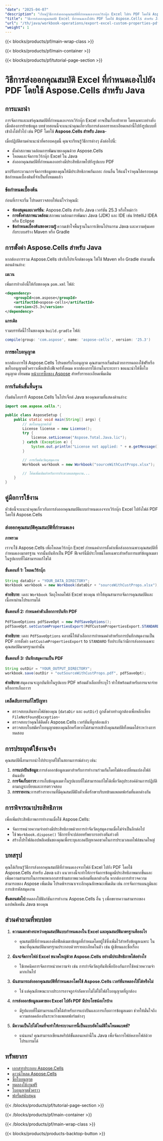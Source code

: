 ```yaml
---
"date": "2025-04-07"
"description": "เรียนรู้วิธีการส่งออกคุณสมบัติที่กำหนดเองจากเวิร์กบุ๊ก Excel ไปยัง PDF โดยใช้ Aspose.Cells สำหรับ Java ปรับปรุงการจัดการข้อมูลของคุณด้วยคู่มือทีละขั้นตอนนี้"
"title": "วิธีการส่งออกคุณสมบัติ Excel ที่กำหนดเองไปยัง PDF โดยใช้ Aspose.Cells สำหรับ Java"
"url": "/th/java/workbook-operations/export-excel-custom-properties-pdf-aspose-cells-java/"
"weight": 1
---
```


{{< blocks/products/pf/main-wrap-class >}}

{{< blocks/products/pf/main-container >}}

{{< blocks/products/pf/tutorial-page-section >}}


# วิธีการส่งออกคุณสมบัติ Excel ที่กำหนดเองไปยัง PDF โดยใช้ Aspose.Cells สำหรับ Java

## การแนะนำ

การจัดการและแชร์คุณสมบัติที่กำหนดเองจากเวิร์กบุ๊ก Excel อาจเป็นเรื่องท้าทาย โดยเฉพาะอย่างยิ่งเมื่อต้องการย้ายข้อมูล บทช่วยสอนนี้จะแนะนำคุณเกี่ยวกับการส่งออกรายละเอียดเหล่านี้ไปยังรูปแบบที่เข้าถึงได้ทั่วไป เช่น PDF โดยใช้ **Aspose.Cells สำหรับ Java**-

เมื่อปฏิบัติตามคำแนะนำที่ครอบคลุมนี้ คุณจะเรียนรู้วิธีการต่างๆ ดังต่อไปนี้:
- ตั้งค่าสภาพแวดล้อมการพัฒนาของคุณด้วย Aspose.Cells
- โหลดและจัดการเวิร์กบุ๊ก Excel ใน Java
- ส่งออกคุณสมบัติที่กำหนดเองอย่างมีประสิทธิภาพไปยังรูปแบบ PDF

มาปรับกระบวนการจัดการข้อมูลของคุณให้มีประสิทธิภาพกันเถอะ ก่อนอื่น ให้แน่ใจว่าคุณได้ครอบคลุมข้อกำหนดเบื้องต้นที่จำเป็นทั้งหมดแล้ว

### ข้อกำหนดเบื้องต้น

ก่อนที่เราจะเริ่ม โปรดตรวจสอบให้แน่ใจว่าคุณมี:
- **ห้องสมุดและเวอร์ชัน**: Aspose.Cells สำหรับ Java เวอร์ชัน 25.3 หรือใหม่กว่า
- **การตั้งค่าสภาพแวดล้อม**:สภาพแวดล้อมการพัฒนา Java (JDK) และ IDE เช่น IntelliJ IDEA หรือ Eclipse
- **ข้อกำหนดเบื้องต้นของความรู้**:ความเข้าใจพื้นฐานในการเขียนโปรแกรม Java และความคุ้นเคยกับระบบสร้าง Maven หรือ Gradle

## การตั้งค่า Aspose.Cells สำหรับ Java

หากต้องการรวม Aspose.Cells เข้ากับโปรเจ็กต์ของคุณ ให้ใช้ Maven หรือ Gradle ทำตามขั้นตอนด้านล่าง:

**เมเวน**

เพิ่มการอ้างอิงนี้ให้กับของคุณ `pom.xml` ไฟล์:
```xml
<dependency>
    <groupId>com.aspose</groupId>
    <artifactId>aspose-cells</artifactId>
    <version>25.3</version>
</dependency>
```

**แกรเดิล**

รวมบรรทัดนี้ไว้ในของคุณ `build.gradle` ไฟล์:
```gradle
compile(group: 'com.aspose', name: 'aspose-cells', version: '25.3')
```

### การขอใบอนุญาต

หากต้องการใช้ Aspose.Cells โปรดขอรับใบอนุญาต คุณสามารถเริ่มต้นด้วยการทดลองใช้ฟรีหรือขอใบอนุญาตชั่วคราวเพื่อเข้าถึงฟีเจอร์ทั้งหมด หากต้องการใช้งานในระยะยาว ขอแนะนำให้ซื้อใบอนุญาต เยี่ยมชม [หน้าการซื้อของ Aspose](https://purchase.aspose.com/buy) สำหรับรายละเอียดเพิ่มเติม

### การเริ่มต้นขั้นพื้นฐาน

เริ่มต้นไลบรารี Aspose.Cells ในโปรเจ็กต์ Java ของคุณตามที่แสดงด้านล่าง:
```java
import com.aspose.cells.*;

public class AsposeSetup {
    public static void main(String[] args) {
        // ขอใบอนุญาตถ้ามี
        License license = new License();
        try {
            license.setLicense("Aspose.Total.Java.lic");
        } catch (Exception e) {
            System.out.println("License not applied: " + e.getMessage());
        }

        // การเริ่มต้นวัตถุสมุดงาน
        Workbook workbook = new Workbook("sourceWithCustProps.xlsx");

        // โค้ดเพิ่มเติมสำหรับการประมวลผลสมุดงาน...
    }
}
```

## คู่มือการใช้งาน

หัวข้อนี้จะแนะนำคุณเกี่ยวกับการส่งออกคุณสมบัติแบบกำหนดเองจากเวิร์กบุ๊ก Excel ไปยังไฟล์ PDF โดยใช้ Aspose.Cells

### ส่งออกคุณสมบัติคุณสมบัติที่กำหนดเอง

**ภาพรวม**

เราจะใช้ Aspose.Cells เพื่อโหลดเวิร์กบุ๊ก Excel กำหนดค่าการตั้งค่าเพื่อส่งออกเฉพาะคุณสมบัติที่กำหนดเองมาตรฐาน จากนั้นบันทึกเป็น PDF ฟีเจอร์นี้มีประโยชน์โดยเฉพาะสำหรับการแชร์ข้อมูลเมตาในรูปแบบที่ไม่สามารถแก้ไขได้

#### ขั้นตอนที่ 1: โหลดเวิร์กบุ๊ก
```java
String dataDir = "YOUR_DATA_DIRECTORY";
Workbook workbook = new Workbook(dataDir + "sourceWithCustProps.xlsx");
```
**คำอธิบาย**: เดอะ `Workbook` วัตถุโหลดไฟล์ Excel ของคุณ ทำให้คุณสามารถจัดการคุณสมบัติและเนื้อหาผ่านโปรแกรมได้

#### ขั้นตอนที่ 2: กำหนดค่าตัวเลือกการบันทึก PDF
```java
PdfSaveOptions pdfSaveOpt = new PdfSaveOptions();
pdfSaveOpt.setCustomPropertiesExport(PdfCustomPropertiesExport.STANDARD);
```
**คำอธิบาย**: เดอะ `PdfSaveOptions` คลาสนี้ให้ตัวเลือกการกำหนดค่าสำหรับการบันทึกสมุดงานเป็น PDF การตั้งค่า `setCusถึงmPropertiesExport` to `STANDARD` รับประกันว่ามีการส่งออกเฉพาะคุณสมบัติมาตรฐานเท่านั้น

#### ขั้นตอนที่ 3: บันทึกสมุดงานเป็น PDF
```java
String outDir = "YOUR_OUTPUT_DIRECTORY";
workbook.save(outDir + "outSourceWithCustProps.pdf", pdfSaveOpt);
```
**คำอธิบาย**:สมุดงานจะถูกบันทึกในรูปแบบ PDF พร้อมตัวเลือกที่ระบุไว้ ทำให้พร้อมสำหรับการแจกจ่ายหรือการเก็บถาวร

### เคล็ดลับการแก้ไขปัญหา
- ตรวจสอบเส้นทางไฟล์ของคุณ (`dataDir` และ `outDir`) ถูกตั้งค่าอย่างถูกต้องเพื่อหลีกเลี่ยง `FileNotFoundException`-
- ตรวจสอบว่าคุณได้ติดตั้ง Aspose.Cells เวอร์ชันที่ถูกต้องแล้ว
- ตรวจสอบใบสมัครใบอนุญาตของคุณอีกครั้งหากไม่สามารถเข้าถึงคุณสมบัติทั้งหมดได้ระหว่างการทดสอบ

## การประยุกต์ใช้งานจริง

คุณสมบัตินี้สามารถนำไปประยุกต์ใช้ในสถานการณ์ต่างๆ เช่น:
1. **การแบ่งปันข้อมูล**:การส่งออกข้อมูลเมตาสำหรับการทำงานร่วมกันโดยไม่ต้องเปลี่ยนแปลงไฟล์ต้นฉบับ
2. **การจัดเก็บถาวร**:การเก็บข้อมูลเมตาในรูปแบบที่ไม่สามารถแก้ไขได้เพื่อวัตถุประสงค์ด้านการปฏิบัติตามกฎระเบียบและการตรวจสอบ
3. **การรายงาน**:การสร้างรายงานที่มีคุณสมบัติฝังตัวเพื่อรักษาบริบทข้ามแพลตฟอร์มที่แตกต่างกัน

## การพิจารณาประสิทธิภาพ
เพื่อเพิ่มประสิทธิภาพการทำงานเมื่อใช้ Aspose.Cells:
- จัดการหน่วยความจำอย่างมีประสิทธิภาพด้วยการกำจัดวัตถุสมุดงานเมื่อไม่จำเป็นอีกต่อไป
- ใช้ `Workbook.dispose()` วิธีการที่จะปล่อยทรัพยากรอย่างทันท่วงที
- สร้างโปรไฟล์แอปพลิเคชันของคุณเพื่อระบุและลดปัญหาคอขวดในการประมวลผลไฟล์ขนาดใหญ่

## บทสรุป
คุณได้เรียนรู้วิธีการส่งออกคุณสมบัติที่กำหนดเองจากไฟล์ Excel ไปยัง PDF โดยใช้ Aspose.Cells สำหรับ Java แล้ว แนวทางนี้จะทำให้การจัดการข้อมูลมีประสิทธิภาพมากขึ้นและเพิ่มความสามารถในการพกพาเอกสารข้ามสภาพแวดล้อมที่แตกต่างกัน หากต้องการสำรวจความสามารถของ Aspose เพิ่มเติม โปรดพิจารณาเจาะลึกคุณลักษณะเพิ่มเติม เช่น การจัดการแผนภูมิและการเข้ารหัสสมุดงาน

**ขั้นตอนต่อไป**:ทดลองใช้ฟังก์ชันการทำงาน Aspose.Cells อื่น ๆ เพื่อขยายความสามารถของแอปพลิเคชัน Java ของคุณ

## ส่วนคำถามที่พบบ่อย
1. **ความแตกต่างระหว่างคุณสมบัติแบบกำหนดเองใน Excel และคุณสมบัติมาตรฐานคืออะไร**
   - คุณสมบัติที่กำหนดเองคือฟิลด์เมตาข้อมูลที่กำหนดโดยผู้ใช้ซึ่งเพิ่มไว้สำหรับข้อมูลเฉพาะ ในขณะที่คุณสมบัติมาตรฐานประกอบด้วยรายละเอียดในตัว เช่น ผู้เขียนและชื่อเรื่อง
   
2. **ฉันจะจัดการไฟล์ Excel ขนาดใหญ่ด้วย Aspose.Cells อย่างมีประสิทธิภาพได้อย่างไร**
   - ใช้เทคนิคการจัดการหน่วยความจำ เช่น การกำจัดวัตถุทันทีเพื่อป้องกันการใช้หน่วยความจำมากเกินไป

3. **ฉันสามารถส่งออกคุณสมบัติที่กำหนดเองโดยใช้ Aspose.Cells เวอร์ชันทดลองใช้ได้หรือไม่**
   - ใช่ แต่คุณลักษณะบางประการอาจถูกจำกัดหากไม่ได้ใช้ไฟล์ใบอนุญาตที่ถูกต้อง

4. **การส่งออกข้อมูลเมตาของ Excel ไปยัง PDF มีประโยชน์อะไรบ้าง**
   - มีรูปแบบที่ไม่สามารถแก้ไขได้สำหรับการแบ่งปันและการเก็บถาวรข้อมูลเมตา ช่วยให้มั่นใจถึงความสอดคล้องกันระหว่างแพลตฟอร์มต่างๆ

5. **มีความเป็นไปได้ไหมที่จะทำให้กระบวนการนี้เป็นแบบอัตโนมัติในโหมดแบตช์?**
   - แน่นอน! คุณสามารถเขียนสคริปต์ขั้นตอนเหล่านี้ใน Java เพื่อจัดการไฟล์หลายไฟล์ด้วยโปรแกรมได้

## ทรัพยากร
- [เอกสารประกอบ Aspose.Cells](https://reference.aspose.com/cells/java/)
- [ดาวน์โหลด Aspose.Cells](https://releases.aspose.com/cells/java/)
- [ซื้อใบอนุญาต](https://purchase.aspose.com/buy)
- [ทดลองใช้งานฟรี](https://releases.aspose.com/cells/java/)
- [ใบอนุญาตชั่วคราว](https://purchase.aspose.com/temporary-license/)
- [ฟอรั่มสนับสนุน](https://forum.aspose.com/c/cells/9)

{{< /blocks/products/pf/tutorial-page-section >}}

{{< /blocks/products/pf/main-container >}}

{{< /blocks/products/pf/main-wrap-class >}}

{{< blocks/products/products-backtop-button >}}